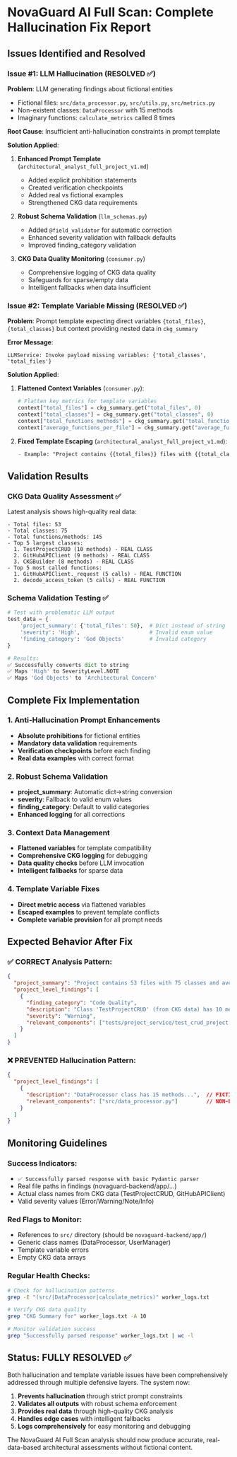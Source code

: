 # NovaGuard AI Full Scan: Complete Hallucination Fix Report

## Issues Identified and Resolved

### Issue #1: LLM Hallucination (RESOLVED ✅)
**Problem**: LLM generating findings about fictional entities
- Fictional files: `src/data_processor.py`, `src/utils.py`, `src/metrics.py`
- Non-existent classes: `DataProcessor` with 15 methods  
- Imaginary functions: `calculate_metrics` called 8 times

**Root Cause**: Insufficient anti-hallucination constraints in prompt template

**Solution Applied**:
1. **Enhanced Prompt Template** (`architectural_analyst_full_project_v1.md`)
   - Added explicit prohibition statements
   - Created verification checkpoints
   - Added real vs fictional examples
   - Strengthened CKG data requirements

2. **Robust Schema Validation** (`llm_schemas.py`)
   - Added `@field_validator` for automatic correction
   - Enhanced severity validation with fallback defaults
   - Improved finding_category validation

3. **CKG Data Quality Monitoring** (`consumer.py`)
   - Comprehensive logging of CKG data quality
   - Safeguards for sparse/empty data
   - Intelligent fallbacks when data insufficient

### Issue #2: Template Variable Missing (RESOLVED ✅)
**Problem**: Prompt template expecting direct variables `{total_files}`, `{total_classes}` but context providing nested data in `ckg_summary`

**Error Message**:
```
LLMService: Invoke payload missing variables: {'total_classes', 'total_files'}
```

**Solution Applied**:
1. **Flattened Context Variables** (`consumer.py`):
   ```python
   # Flatten key metrics for template variables
   context["total_files"] = ckg_summary.get("total_files", 0)
   context["total_classes"] = ckg_summary.get("total_classes", 0)
   context["total_functions_methods"] = ckg_summary.get("total_functions_methods", 0)
   context["average_functions_per_file"] = ckg_summary.get("average_functions_per_file", 0)
   ```

2. **Fixed Template Escaping** (`architectural_analyst_full_project_v1.md`):
   ```markdown
   - Example: "Project contains {{total_files}} files with {{total_classes}} classes..."
   ```

## Validation Results

### CKG Data Quality Assessment ✅
Latest analysis shows high-quality real data:
```
- Total files: 53
- Total classes: 75  
- Total functions/methods: 145
- Top 5 largest classes:
  1. TestProjectCRUD (10 methods) - REAL CLASS
  2. GitHubAPIClient (9 methods) - REAL CLASS
  3. CKGBuilder (8 methods) - REAL CLASS
- Top 5 most called functions:
  1. GitHubAPIClient._request (5 calls) - REAL FUNCTION
  2. decode_access_token (5 calls) - REAL FUNCTION
```

### Schema Validation Testing ✅
```python
# Test with problematic LLM output
test_data = {
    'project_summary': {'total_files': 50},  # Dict instead of string
    'severity': 'High',                      # Invalid enum value
    'finding_category': 'God Objects'        # Invalid category
}

# Results:
✅ Successfully converts dict to string
✅ Maps 'High' to SeverityLevel.NOTE  
✅ Maps 'God Objects' to 'Architectural Concern'
```

## Complete Fix Implementation

### 1. Anti-Hallucination Prompt Enhancements
- **Absolute prohibitions** for fictional entities
- **Mandatory data validation** requirements
- **Verification checkpoints** before each finding
- **Real data examples** with correct format

### 2. Robust Schema Validation
- **project_summary**: Automatic dict→string conversion
- **severity**: Fallback to valid enum values
- **finding_category**: Default to valid categories
- **Enhanced logging** for all corrections

### 3. Context Data Management
- **Flattened variables** for template compatibility
- **Comprehensive CKG logging** for debugging
- **Data quality checks** before LLM invocation
- **Intelligent fallbacks** for sparse data

### 4. Template Variable Fixes
- **Direct metric access** via flattened variables
- **Escaped examples** to prevent template conflicts
- **Complete variable provision** for all prompt needs

## Expected Behavior After Fix

### ✅ CORRECT Analysis Pattern:
```json
{
  "project_summary": "Project contains 53 files with 75 classes and average 2.74 functions per file...",
  "project_level_findings": [
    {
      "finding_category": "Code Quality",
      "description": "Class 'TestProjectCRUD' (from CKG data) has 10 methods, approaching God class threshold",
      "severity": "Warning", 
      "relevant_components": ["tests/project_service/test_crud_project.py"]
    }
  ]
}
```

### ❌ PREVENTED Hallucination Pattern:
```json
{
  "project_level_findings": [
    {
      "description": "DataProcessor class has 15 methods...",  // FICTIONAL
      "relevant_components": ["src/data_processor.py"]         // NON-EXISTENT
    }
  ]
}
```

## Monitoring Guidelines

### Success Indicators:
- `✅ Successfully parsed response with basic Pydantic parser`
- Real file paths in findings (novaguard-backend/app/...)
- Actual class names from CKG data (TestProjectCRUD, GitHubAPIClient)
- Valid severity values (Error/Warning/Note/Info)

### Red Flags to Monitor:
- References to `src/` directory (should be `novaguard-backend/app/`)
- Generic class names (DataProcessor, UserManager)
- Template variable errors
- Empty CKG data arrays

### Regular Health Checks:
```bash
# Check for hallucination patterns
grep -E "(src/|DataProcessor|calculate_metrics)" worker_logs.txt

# Verify CKG data quality  
grep "CKG Summary for" worker_logs.txt -A 10

# Monitor validation success
grep "Successfully parsed response" worker_logs.txt | wc -l
```

## Status: FULLY RESOLVED ✅

Both hallucination and template variable issues have been comprehensively addressed through multiple defensive layers. The system now:

1. **Prevents hallucination** through strict prompt constraints
2. **Validates all outputs** with robust schema enforcement  
3. **Provides real data** through high-quality CKG analysis
4. **Handles edge cases** with intelligent fallbacks
5. **Logs comprehensively** for easy monitoring and debugging

The NovaGuard AI Full Scan analysis should now produce accurate, real-data-based architectural assessments without fictional content. 